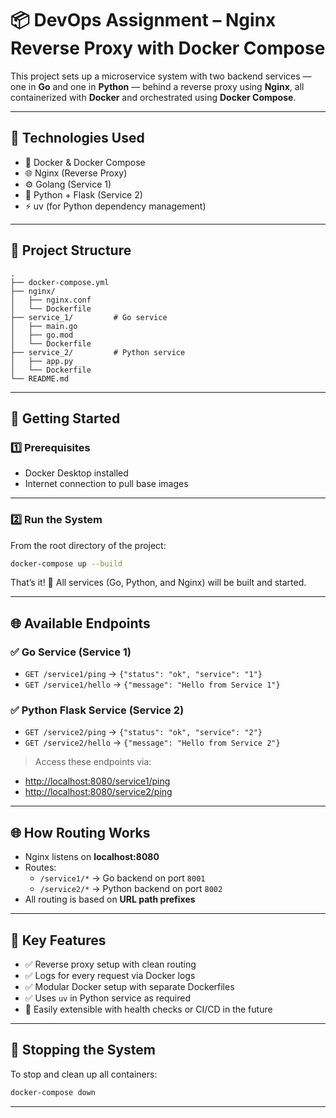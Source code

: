 # 📦 DevOps Assignment – Nginx Reverse Proxy with Docker Compose

This project sets up a microservice system with two backend services — one in **Go** and one in **Python** — behind a reverse proxy using **Nginx**, all containerized with **Docker** and orchestrated using **Docker Compose**.

---

## 🧰 Technologies Used

- 🐳 Docker & Docker Compose  
- 🌐 Nginx (Reverse Proxy)  
- ⚙️ Golang (Service 1)  
- 🐍 Python + Flask (Service 2)  
- ⚡ uv (for Python dependency management)

---

## 📁 Project Structure

```
.
├── docker-compose.yml
├── nginx/
│   ├── nginx.conf
│   └── Dockerfile
├── service_1/         # Go service
│   ├── main.go
│   ├── go.mod
│   └── Dockerfile
├── service_2/         # Python service
│   ├── app.py
│   └── Dockerfile
└── README.md
```

---

## 🚀 Getting Started

### 1️⃣ Prerequisites

- Docker Desktop installed
- Internet connection to pull base images

---

### 2️⃣ Run the System

From the root directory of the project:

```bash
docker-compose up --build
```

That’s it! 🎉 All services (Go, Python, and Nginx) will be built and started.

---

## 🌐 Available Endpoints

### ✅ Go Service (Service 1)
- `GET /service1/ping` → `{"status": "ok", "service": "1"}`
- `GET /service1/hello` → `{"message": "Hello from Service 1"}`

### ✅ Python Flask Service (Service 2)
- `GET /service2/ping` → `{"status": "ok", "service": "2"}`
- `GET /service2/hello` → `{"message": "Hello from Service 2"}`

> Access these endpoints via:

- [http://localhost:8080/service1/ping](http://localhost:8080/service1/ping)
- [http://localhost:8080/service2/ping](http://localhost:8080/service2/ping)

---

## 🌐 How Routing Works

- Nginx listens on **localhost:8080**
- Routes:
  - `/service1/*` → Go backend on port `8001`
  - `/service2/*` → Python backend on port `8002`
- All routing is based on **URL path prefixes**

---

## 📝 Key Features

- ✅ Reverse proxy setup with clean routing
- ✅ Logs for every request via Docker logs
- ✅ Modular Docker setup with separate Dockerfiles
- ✅ Uses `uv` in Python service as required
- 🔄 Easily extensible with health checks or CI/CD in the future

---

## 🧹 Stopping the System

To stop and clean up all containers:

```bash
docker-compose down
```

---

